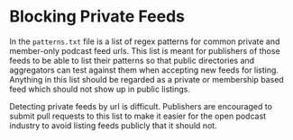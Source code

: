 # Blocking Private Feeds

In the `patterns.txt` file is a list of regex patterns for common private and member-only podcast feed urls.  This list is meant for publishers of those feeds to be able to list their patterns so that public directories and aggregators can test against them when accepting new feeds for listing.  Anything in this list should be regarded as a private or membership based feed which should not show up in public listings.

Detecting private feeds by url is difficult.  Publishers are encouraged to submit pull requests to this list to make it easier for the open podcast industry to avoid listing feeds publicly that it should not.
